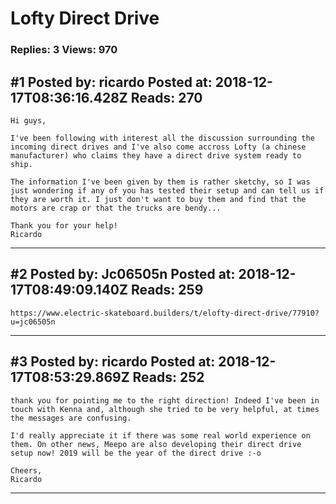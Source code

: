 # Lofty Direct Drive

### Replies: 3 Views: 970

## \#1 Posted by: ricardo Posted at: 2018-12-17T08:36:16.428Z Reads: 270

```
Hi guys,

I've been following with interest all the discussion surrounding the incoming direct drives and I've also come accross Lofty (a chinese manufacturer) who claims they have a direct drive system ready to ship. 

The information I've been given by them is rather sketchy, so I was just wondering if any of you has tested their setup and can tell us if they are worth it. I just don't want to buy them and find that the motors are crap or that the trucks are bendy...

Thank you for your help!
Ricardo
```

---
## \#2 Posted by: Jc06505n Posted at: 2018-12-17T08:49:09.140Z Reads: 259

```
https://www.electric-skateboard.builders/t/elofty-direct-drive/77910?u=jc06505n
```

---
## \#3 Posted by: ricardo Posted at: 2018-12-17T08:53:29.869Z Reads: 252

```
thank you for pointing me to the right direction! Indeed I've been in touch with Kenna and, although she tried to be very helpful, at times the messages are confusing.

I'd really appreciate it if there was some real world experience on them. On other news, Meepo are also developing their direct drive setup now! 2019 will be the year of the direct drive :-o

Cheers,
Ricardo
```

---
